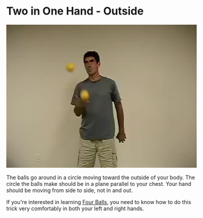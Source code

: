 # Two in One Hand - Outside

![TwoInOneHand-Outside](/resources/videos/poster/twoinoneoutside.jpg)

The balls go around in a circle moving toward the outside of your body. The circle the balls make should be in a plane parallel to your chest. Your hand should be moving from side to side, not in and out.

If you're interested in learning [Four Balls](fourballasynchronousfountain.md), you need to know how to do this trick very comfortably in both your left and right hands.

